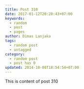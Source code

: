 ```yaml
---
title: Post 310
date: 2017-01-12T20:28:43+07:00
keywords:
  - random
  - post
  - pages
author: Dimas Lanjaka
tags:
  - random post
  - untagged
category:
  - random post
  - post has 0
updated: 2014-10-08T18:54:54+07:00
---
```

This is content of post 310